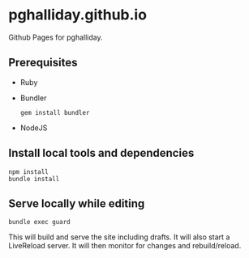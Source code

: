 # pghalliday.github.io

Github Pages for pghalliday.

## Prerequisites

- Ruby
- Bundler

  ```
  gem install bundler
  ```

- NodeJS

## Install local tools and dependencies

```
npm install
bundle install
```

## Serve locally while editing

```
bundle exec guard
```

This will build and serve the site including drafts. It will also start a LiveReload server. It will then monitor for changes and rebuild/reload.
